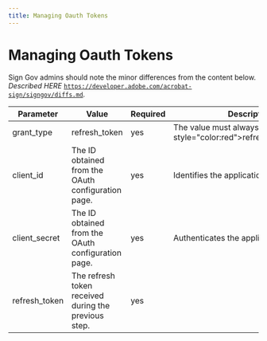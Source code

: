 ```yaml
---
title: Managing Oauth Tokens
---
```

# Managing Oauth Tokens

<InlineAlert slots="text" />

Sign Gov admins should note the minor differences from the content below. *Described HERE* [`https://developer.adobe.com/acrobat-sign/signgov/diffs.md`](../signgov/diffs.md).

<!--abc-->

| Parameter      | Value                                                  | Required   | Description                                                         |
|----------------|--------------------------------------------------------|------------|---------------------------------------------------------------------|
| grant_type     | refresh_token                                          | yes        | The value must always be  &lt;span style="color:red"&gt;refresh_token&lt;/span&gt;. |
| client_id      | The ID obtained from the OAuth configuration page.     | yes        | Identifies the application.                                         |
| client_secret  | The ID obtained from the OAuth configuration page.     | yes        | Authenticates the application.                                      |
| refresh_token  | The refresh token received during the previous step.   | yes        |                                                                     |


